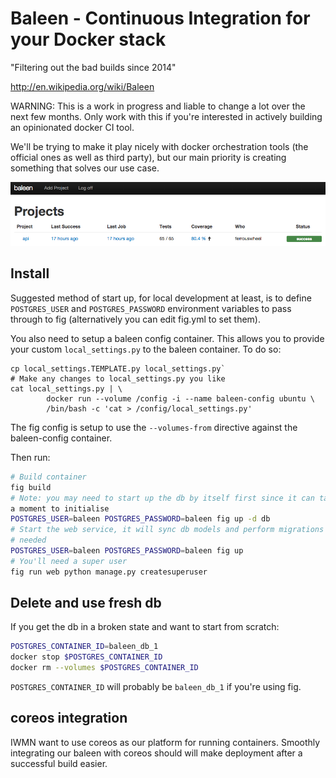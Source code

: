 # Baleen - Continuous Integration for your Docker stack

"Filtering out the bad builds since 2014"

http://en.wikipedia.org/wiki/Baleen

WARNING: This is a work in progress and liable to change a lot over the next
few months. Only work with this if you're interested in actively building
an opinionated docker CI tool.

We'll be trying to make it play nicely with docker orchestration tools (the
official ones as well as third party), but our main priority is creating
something that solves our use case.

![Project page](https://github.com/docker-systems/baleen/raw/master/docs/project_page.png)

## Install

Suggested method of start up, for local development at least, is to 
define `POSTGRES_USER` and `POSTGRES_PASSWORD` environment variables to pass
through to fig (alternatively you can edit fig.yml to set them).

You also need to setup a baleen config container. This allows you to provide
your custom `local_settings.py` to the baleen container. To do so:

```
cp local_settings.TEMPLATE.py local_settings.py`
# Make any changes to local_settings.py you like
cat local_settings.py | \
        docker run --volume /config -i --name baleen-config ubuntu \
        /bin/bash -c 'cat > /config/local_settings.py'
```

The fig config is setup to use the `--volumes-from` directive against the
baleen-config container.

Then run:

```sh
# Build container
fig build
# Note: you may need to start up the db by itself first since it can take
a moment to initialise
POSTGRES_USER=baleen POSTGRES_PASSWORD=baleen fig up -d db
# Start the web service, it will sync db models and perform migrations if
# needed
POSTGRES_USER=baleen POSTGRES_PASSWORD=baleen fig up
# You'll need a super user
fig run web python manage.py createsuperuser
```

## Delete and use fresh db

If you get the db in a broken state and want to start from scratch:

```sh
POSTGRES_CONTAINER_ID=baleen_db_1
docker stop $POSTGRES_CONTAINER_ID
docker rm --volumes $POSTGRES_CONTAINER_ID
```

`POSTGRES_CONTAINER_ID` will probably be `baleen_db_1` if you're using fig.

## coreos integration

IWMN want to use coreos as our platform for running containers. Smoothly
integrating our baleen with coreos should will make deployment after a successful
build easier.
